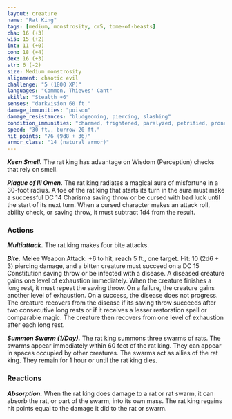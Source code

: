 ```yaml
---
layout: creature
name: "Rat King"
tags: [medium, monstrosity, cr5, tome-of-beasts]
cha: 16 (+3)
wis: 15 (+2)
int: 11 (+0)
con: 18 (+4)
dex: 16 (+3)
str: 6 (-2)
size: Medium monstrosity
alignment: chaotic evil
challenge: "5 (1800 XP)"
languages: "Common, Thieves' Cant"
skills: "Stealth +6"
senses: "darkvision 60 ft."
damage_immunities: "poison"
damage_resistances: "bludgeoning, piercing, slashing"
condition_immunities: "charmed, frightened, paralyzed, petrified, prone, restrained, stunned"
speed: "30 ft., burrow 20 ft."
hit_points: "76 (9d8 + 36)"
armor_class: "14 (natural armor)"
---
```


***Keen Smell.*** The rat king has advantage on Wisdom (Perception) checks that rely on smell.

***Plague of Ill Omen.*** The rat king radiates a magical aura of misfortune in a 30-foot radius. A foe of the rat king that starts its turn in the aura must make a successful DC 14 Charisma saving throw or be cursed with bad luck until the start of its next turn. When a cursed character makes an attack roll, ability check, or saving throw, it must subtract 1d4 from the result.

### Actions

***Multiattack.*** The rat king makes four bite attacks.

***Bite.*** Melee Weapon Attack: +6 to hit, reach 5 ft., one target. Hit: 10 (2d6 + 3) piercing damage, and a bitten creature must succeed on a DC 15 Constitution saving throw or be infected with a disease. A diseased creature gains one level of exhaustion immediately. When the creature finishes a long rest, it must repeat the saving throw. On a failure, the creature gains another level of exhaustion. On a success, the disease does not progress. The creature recovers from the disease if its saving throw succeeds after two consecutive long rests or if it receives a lesser restoration spell or comparable magic. The creature then recovers from one level of exhaustion after each long rest.

***Summon Swarm (1/Day).*** The rat king summons three swarms of rats. The swarms appear immediately within 60 feet of the rat king. They can appear in spaces occupied by other creatures. The swarms act as allies of the rat king. They remain for 1 hour or until the rat king dies.

### Reactions

***Absorption.*** When the rat king does damage to a rat or rat swarm, it can absorb the rat, or part of the swarm, into its own mass. The rat king regains hit points equal to the damage it did to the rat or swarm.

